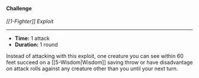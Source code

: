 #### Challenge
*[[1-Fighter]] Exploit*
___
- **Time:** 1 attack
- **Duration:** 1 round

Instead of attacking with this exploit, one creature you can see within 60 feet succeed on a [[5-Wisdom|Wisdom]] saving throw or have disadvantage on attack rolls against any creature other than you until your next turn.

